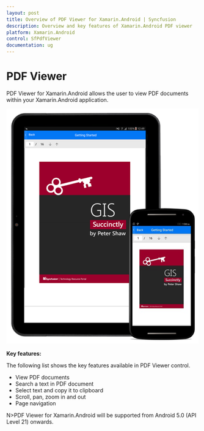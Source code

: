 ```yaml
---
layout: post
title: Overview of PDF Viewer for Xamarin.Android | Syncfusion
description: Overview and key features of Xamarin.Android PDF viewer
platform: Xamarin.Android
control: SfPdfViewer
documentation: ug
---
```


# PDF Viewer

PDF Viewer for Xamarin.Android allows the user to view PDF documents within your Xamarin.Android application. 

![SfPdfViewer](pdfviewer_images/pdfviewer.png)

**Key features:**

The following list shows the key features available in PDF Viewer control.

* View PDF documents
* Search a text in PDF document
* Select text and copy it to clipboard
* Scroll, pan, zoom in and out
* Page navigation

N>PDF Viewer for Xamarin.Android will be supported from Android 5.0 (API Level 21) onwards.

